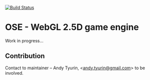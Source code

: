 [![Build Status](https://travis-ci.org/AndyTyurin/ose.svg?branch=master)](https://travis-ci.org/AndyTyurin/ose)

# OSE - WebGL 2.5D game engine
Work in progress...

## Contribution
Contact to maintainer – Andy Tyurin, <<andy.tyurin@gmail.com>> to be involved.
